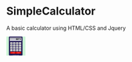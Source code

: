 # SimpleCalculator
A basic calculator using HTML/CSS and Jquery


<img src="CalculatorPic.PNG" alt="Basic Calculator By MahimaDalvi" height="50px" width="50px">


